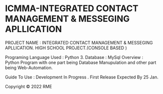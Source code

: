 # ICMMA-INTEGRATED CONTACT MANAGEMENT & MESSEGING APLLICATION
PROJECT NAME : INTEGRATED CONTACT MANAGEMENT & MESSEGING APLLICATION.
HIGH SCHOOL PROJECT.(CONSOLE BASED )

Programing Language Used : Python 3.
Database : MySql
Overview : Python Program with one part being Database Manupulation and other part being Web-Automation.


Guide To Use :
Development In Progress .
First Release Expected By 25 Jan.


Copyright ©  2022 RME 
